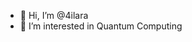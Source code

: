 - 👋 Hi, I’m @4ilara
- 👀 I’m interested in Quantum Computing

<!---
4ilara/4ilara is a ✨ special ✨ repository because its `README.md` (this file) appears on your GitHub profile.
You can click the Preview link to take a look at your changes.
--->
